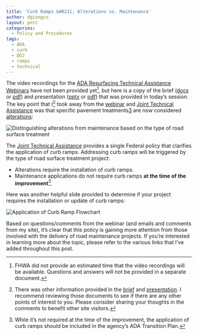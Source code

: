 ```yaml
---
title: 'Curb Ramps &#8211; Alterations vs. Maintenance'
author: dgiongco
layout: post
categories:
  - Policy and Procedures
tags:
  - ADA
  - curb
  - DOJ
  - ramps
  - technical
---
```


The video recordings for the [ADA Resurfacing Technical Assistance Webinars][1] have not been provided yet[^1], but here is a copy of the brief ([docx][2] or [pdf][3]) and presentation ([pptx][4] or [pdf][5]) that was provided in today’s session.  
The key point that I[^2] took away from the [webinar][1] and [Joint Technical Assistance][6] was that specific pavement treatments[3] are now considered [alterations][4]</a>:

![Distinguishing alterations from maintenance based on the type of road surface treatment][7]


The [Joint Technical Assistance][6] provides a single Federal policy that clarifies the application of curb ramps. Addressing curb ramps will be triggered by the type of road surface treatment project:

*   Alterations require the installation of curb ramps.
*   Maintenance applications do not require curb ramps **at the time of the improvement**[^5].

Here was another helpful slide provided to determine if your project requires the installation or update of curb ramps:

![Application of Curb Ramp Flowchart][8]

Based on questions/comments from the webinar (and emails and comments from my site), it’s clear that this policy is gaining more attention from those involved with the delivery of road maintenance projects. If you’re interested in learning more about the topic, please refer to the various links that I’ve added throughout this post.

[^1]: FHWA did not provide an estimated time that the video recordings will be available. Questions and answers will not be provided in a separate document.

[^2]: There was other information provided in the [brief][3] and [presentation][5]. I recommend reviewing those documents to see if there are any other points of interest to you. Please consider sharing your thoughts in the comments to benefit other site visitors.

[^3]: Here’s a link[http://www.fhwa.dot.gov/civilrights/programs/doj_fhwa_ta_glossary.cfm] to the glossary of terms used in the [Joint Technical Assistance](http://www.fhwa.dot.gov/civilrights/programs/doj_fhwa_ta.cfm). It’s helpful in defining the different types of road surface treatments.

[^4]: Many engineers (including myself) don’t agree with how some of the types of treatments were classified, but FHWA advised participants that the decisions were not engineering-based. They were made by negotiations with DOJ.

[^5]: While it&#8217;s not required at the time of the improvement, the application of curb ramps should be included in the agency’s ADA Transition Plan.

 [1]: /additional-ada-resurfacing-technical-assistance-webinar.html
 [2]: /assets/adaresurfaceta-brief.docx
 [3]: /assets/ada-resurface-ta-brief.pdf
 [4]: /assets/adaresurfaceta-presentation.pptx
 [5]: /assets/ada-resurface-ta-presentation.pdf
 [6]: http://www.fhwa.dot.gov/civilrights/programs/doj_fhwa_ta.cfm
 [7]: /assets/road-surface-treatment-types.png
 [8]: /assets/curb-ramp-flowchart.png